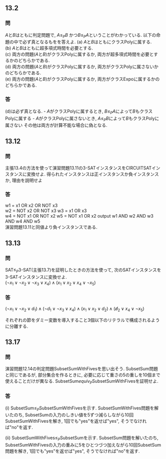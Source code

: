 ## 13.2
### 問　
$A$と$B$はともに判定問題で, $A\le_{P}B$ かつ$B\le_{P}A$ということがわかっている. 以下の命題の中で必ず真となるもをを答えよ.
(a) $A$と$B$はともにクラスPolyに属する.  
(b) $A$と$B$はともに超多項式時間を必要とする.  
(c) 両方の問題($A$と$B$)がクラスPolyに属するか, 両方が超多項式時間を必要とするかのどちらかである.  
(d) 両方の問題($A$と$B$)がクラスPolyに属するか, 両方がクラスPolyに属さないかのどちらかである.  
(e) 両方の問題($A$と$B$)がクラスPolyに属するか, 両方がクラスExpoに属するかのどちらかである.  
### 答
(d)は必ず真となる.
    - $A$がクラスPolyに属するとき, $B\le_{P}A$によって$B$もクラスPolyに属する
    - $A$がクラスPolyに属さないとき, $A\le_{P}B$によって$B$もクラスPolyに属さない
その他は両方が計算不能な場合に偽となる.

## 13.12
### 問　
主張13.4の方法を使って演習問題13.11の3-SATインスタンスをCIRCUITSATインスタンスに変換せよ. 得られたインスタンスは正インスタンスか負インスタンスか, 理由を説明せよ
### 答
w1 = x1 OR x2 OR NOT x3  
w2 = NOT x2 OR NOT x3
w3 = x1 OR x3  
w4 = NOT x1 OR NOT x2
w5 = NOT x1 OR x2
output w1 AND w2 AND w3 AND w4 AND w5  
演習問題13.11と同値より負インスタンスである.

## 13.13
### 問　
SAT$\le_{P}$3-SAT(主張13.7)を証明したときの方法を使って, 次のSATインスタンスを3-SATインスタンスに変換せよ.  
$(\lnot x_1 \lor \lnot x_2 \lor \lnot x_3 \lor x_4)\land (x_1 \lor x_2 \lor x_4 \lor \lnot x_5)$

### 答
$(\lnot x_1 \lor \lnot x_2 \lor d_1) \land (\lnot d_1 \lor \lnot x_3 \lor x_4)\land (x_1 \lor x_2 \lor d_2) \land (\not d_2 \lor x_4 \lor \lnot x_5)$

それぞれの節をダミー変数を導入すること3個以下のリテラルで構成されるように分離する.

## 13.17
### 問　
演習問題12.14の判定問題SubsetSumWithFivesを思い出そう. SubsetSum問題と同じであるが, 部分集合を作るときに, 必要に応じて重さの5の重しを10個まで使えることだけが異なる. SubsetSum$equiv_{P}$SubsetSumWithFivesを証明せよ.

### 答
(i) SubsetSum$\le_{P}$SubsetSumWithFivesを示す.
SubsetSumWithFives問題を解いたのち, SubsetSumの入力のしきい値を5ずつ減らしながら10回SubsetSumWithFivesを解き, 1回でも"yes"を返せば"yes", そうでなければ"no"を返す.

(ii) SubsetSumWithFives$\le_{P}$SubsetSumを示す.
SubsetSum問題を解いたのち, SubsetSumWithFivesの入力の重みに5をひとつづつ加えながら10回SubsetSum問題を解き, 1回でも"yes"を返せば"yes", そうでなければ"no"を返す.

